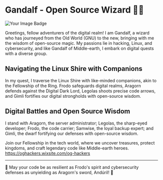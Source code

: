 # Gandalf - Open Source Wizard 🧙‍♂️ 

<img src="https://tryhackme-badges.s3.amazonaws.com/TRush.png" alt="Your Image Badge" />



Greetings, fellow adventurers of the digital realm! I am Gandalf, a wizard who
has journeyed from the Old World (GNU) to the new, bringing with me the wisdom
of open-source magic. My passions lie in hacking, Linux, and cybersecurity, and
like Gandalf of Middle-earth, I embark on digital quests with a diverse group.

## Navigating the Linux Shire with Companions

In my quest, I traverse the Linux Shire with like-minded companions, akin to the
Fellowship of the Ring. Frodo safeguards digital realms, Aragorn defends against
the Digital Dark Lord, Legolas shoots precise code arrows, and Gimli fortifies
our digital strongholds with open-source wisdom.

## Digital Battles and Open Source Wisdom

I stand with Aragorn, the server administrator; Legolas, the sharp-eyed
developer; Frodo, the code carrier; Samwise, the loyal backup expert; and Gimli,
the dwarf fortifying our defenses with open-source wisdom.

Join our Fellowship in the tech world, where we uncover treasures, protect
kingdoms, and craft legendary code like Middle-earth heroes.
https://oghackers.wixsite.com/og-hackers

----------------------------------------

🌟 May your code be as resilient as Frodo's spirit and cybersecurity defenses as
unyielding as Aragorn's sword, Andúril! 🌟
